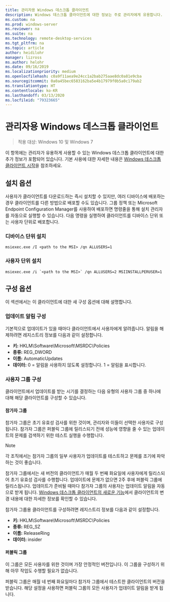```yaml
---
title: 관리자용 Windows 데스크톱 클라이언트
description: Windows 데스크톱 클라이언트에 대한 정보는 주로 관리자에게 유용합니다.
ms.custom: na
ms.prod: windows-server
ms.reviewer: na
ms.suite: na
ms.technology: remote-desktop-services
ms.tgt_pltfrm: na
ms.topic: article
author: heidilohr
manager: lizross
ms.author: helohr
ms.date: 09/16/2019
ms.localizationpriority: medium
ms.openlocfilehash: c0a9f11aea9e24cc1a2bab275aae8dc0a81e9cba
ms.sourcegitcommit: 0a0a45bec6583162ba5e4b17979f0b5a0c179ab2
ms.translationtype: HT
ms.contentlocale: ko-KR
ms.lasthandoff: 03/13/2020
ms.locfileid: "79323665"
---
```

# <a name="windows-desktop-client-for-admins"></a>관리자용 Windows 데스크톱 클라이언트

>적용 대상: Windows 10 및 Windows 7

이 항목에는 관리자가 유용하게 사용할 수 있는 Windows 데스크톱 클라이언트에 대한 추가 정보가 포함되어 있습니다. 기본 사용에 대한 자세한 내용은 [Windows 데스크톱 클라이언트 시작](windowsdesktop.md)을 참조하세요.

## <a name="installation-options"></a>설치 옵션

사용자가 클라이언트를 다운로드하는 즉시 설치할 수 있지만, 여러 디바이스에 배포하는 경우 클라이언트를 다른 방법으로 배포할 수도 있습니다. 그룹 정책 또는 Microsoft Endpoint Configuration Manager를 사용하여 배포하면 명령줄을 통해 설치 관리자를 자동으로 실행할 수 있습니다. 다음 명령을 실행하여 클라이언트를 디바이스 단위 또는 사용자 단위로 배포합니다.

### <a name="per-device-installation"></a>디바이스 단위 설치

```
msiexec.exe /I <path to the MSI> /qn ALLUSERS=1
```

### <a name="per-user-installation"></a>사용자 단위 설치

```
msiexec.exe /i `<path to the MSI>` /qn ALLUSERS=2 MSIINSTALLPERUSER=1
```

## <a name="configuration-options"></a>구성 옵션

이 섹션에서는 이 클라이언트에 대한 새 구성 옵션에 대해 설명합니다.

### <a name="configure-update-notifications"></a>업데이트 알림 구성

기본적으로 업데이트가 있을 때마다 클라이언트에서 사용자에게 알려줍니다. 알림을 해제하려면 레지스트리 정보를 다음과 같이 설정합니다.

- **키:** HKLM\Software\Microsoft\MSRDC\Policies
- **종류:** REG_DWORD
- **이름:** AutomaticUpdates
- **데이터:** 0 = 알림을 사용하지 않도록 설정합니다. 1 = 알림을 표시합니다.

### <a name="configure-user-groups"></a>사용자 그룹 구성

클라이언트에서 업데이트를 받는 시기를 결정하는 다음 유형의 사용자 그룹 중 하나에 대해 해당 클라이언트를 구성할 수 있습니다.

#### <a name="insider-group"></a>참가자 그룹

참가자 그룹은 초기 유효성 검사를 위한 것이며, 관리자와 이들이 선택한 사용자로 구성됩니다. 참가자 그룹은 퍼블릭 그룹에 릴리스되기 전에 성능에 영향을 줄 수 있는 업데이트의 문제를 검색하기 위한 테스트 실행을 수행합니다.

> [!NOTE]
> 각 조직에서는 참가자 그룹의 일부 사용자가 업데이트를 테스트하고 문제를 조기에 파악하는 것이 좋습니다.

참가자 그룹에서는 새 버전의 클라이언트가 매월 두 번째 화요일에 사용자에게 릴리스되어 초기 유효성 검사를 수행합니다. 업데이트에 문제가 없으면 2주 후에 퍼블릭 그룹에 릴리스됩니다. 업데이트가 준비될 때마다 참가자 그룹의 사용자는 업데이트 알림을 자동으로 받게 됩니다. [Windows 데스크톱 클라이언트의 새로운 기능](windowsdesktop-whatsnew.md)에서 클라이언트의 변경 내용에 대한 자세한 정보를 확인할 수 있습니다.

참가자 그룹용 클라이언트를 구성하려면 레지스트리 정보를 다음과 같이 설정합니다.

- **키:** HKLM\Software\Microsoft\MSRDC\Policies
- **종류:** REG_SZ
- **이름:** ReleaseRing
- **데이터:** insider

#### <a name="public-group"></a>퍼블릭 그룹

이 그룹은 모든 사용자를 위한 것이며 가장 안정적인 버전입니다. 이 그룹을 구성하기 위해 아무 작업도 수행할 필요가 없습니다.

퍼블릭 그룹은 매월 네 번째 화요일마다 참가자 그룹에서 테스트한 클라이언트의 버전을 받습니다. 해당 설정을 사용하면 퍼블릭 그룹의 모든 사용자가 업데이트 알림을 받게 됩니다.
